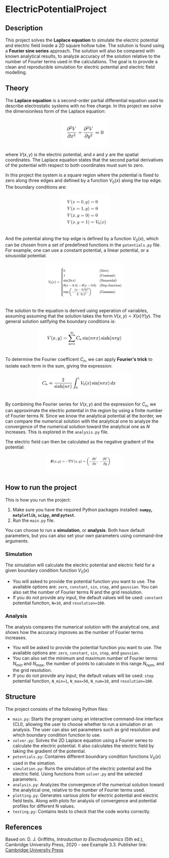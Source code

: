 # ElectricPotentialProject

## Description
This project solves the **Laplace equation** to simulate the electric potential and electric field inside a 2D square hollow tube. The solution is found using a **Fourier sine series** approach. The solution will also be compared with known analytical results, to analyze accuracy of the solution relative to the number of Fourier terms used in the calculations. The goal is to provide a clean and reproducible simulation for electric potential and electric field modelling.

## Theory
The **Laplace equation** is a second-order partial differential equation used to describe electrostatic systems with no free charge. In this project we solve the dimensionless form of the Laplace equation:

<div align="center">
<img src="figures/laplace_2d.png" alt="Laplace equation" width="150"/>
</div>

where $V(x,y)$ is the electric potential, and $x$ and $y$ are the spatial coordinates. The Laplace equation states that the second partial derivatives of the potential with respect to both coordinates must sum to zero.

In this project the system is a square region where the potential is fixed to zero along three edges and defined by a function $V_0(x)$ along the top edge. The boundary conditions are:
<div align="center">
<img src="figures/boundary_conditions_1.png" alt="Boundary conditions" width="160"/>
</div>

And the potential along the top edge is defined by a function $V_0(x)$, which can be chosen from a set of predefined functions in the `potentials.py` file. For example, one can use a constant potential, a linear potential, or a sinusoidal potential.

<div align="center">
<img src="figures/V_0_potentials.png" alt="Boundary conditions" width="250"/>
</div>

The solution to the equation is derived using seperation of variables, assuming assuming that the solution takes the form $V(x,y) = X(x)Y(y)$. The general solution satifying the boundary conditions is:

<div align="center">
<img src="figures/general_solution_laplace.png" alt="Solution to Laplace equation" width="300"/>
</div>

To determine the Fourier coefficent $C_n$, we can apply **Fourier's trick** to isolate each term in the sum, giving the expression:

<div align="center">
<img src="figures/coefficient.png" alt="Fourier coefficient" width="300"/>
</div>

By combining the Fourier series for $V(x,y)$ and the expression for $C_n$, we can approximate the electric potential in the region by using a finite number of Fourier terms $N$. Since we know the analytical potential at the border, we can compare the numerical solution with the analytical one to analyze the convergence of the numerical solution toward the analytical one as $N$ increases. This is explored in the `analysis.py` file.

The electric field can then be calculated as the negative gradient of the potential:
<div align="center">
<img src="figures/electric_field.png" alt="Electric field" width="250"/>

</div>

## How to run the project
This is how you run the project:
1. Make sure you have the required Python packages installed:  **`numpy`, `matplotlib`, `scipy`, and `pytest`**.
2. Run the `main.py` file.

You can choose to run a **simulation**, or **analysis**. Both have default parameters, but you can also set your own parameters using command-line arguments.

### Simulation
The simulation will calculate the electric potential and electric field for a given boundary condition function $V_0(x)$
- You will asked to provide the potential function you want to use. The available options are: `zero`, `constant`, `sin`, `step`, and `gaussian`. You can also set the number of Fourier terms $N$ and the grid resolution. 
- If you do not provide any input, the default values will be used: `constant` potential function, `N=10`, and `resolution=100`.



### Analysis
The analysis compares the numerical solution with the analytical one, and shows how the accuracy improves as the number of Fourier terms increases.
- You will be asked to provide the potential function you want to use. The available options are: `zero`, `constant`, `sin`, `step`, and `gaussian`. 
- You can also set the minimum and maximum number of Fourier terms $N_{min}$ and $N_{max}$, the number of points to calculate in this range $N_{num}$, and the grid resolution.
- If you do not provide any input, the default values will be used: `step` potential function, `N_min=1`, `N_max=50`, `N_num=10`, and `resolution=100`.





## Structure
The project consists of the following Python files:
- `main.py`: Starts the program using an interactive command-line interface (CLI), allowing the user to choose whether to run a simulation or an analysis. The user can also set parameters such as grid resolution and which boundary condition function to use.
- `solver.py`: Solves the 2D Laplace equation using a Fourier series to calculate the electric potential. It also calculates the electric field by taking the gradient of the potential.
- `potentials.py`: Containes different boundrary condition functions $V_0(x)$ used in the simation.
- `simulation.py`: Runs the simulation of the electric potential and the electric field. Using functions from `solver.py` and the selected parameters.
- `analysis.py`: Analyzes the convergence of the numerical solution toward the analytical one, relative to the number of Fourier terms used.
- `plotting.py`: Generates various plots for electric potential and electric field tests. Along with plots for analysis of convergence and potential profiles for different N values.
- `testing.py`: Contains tests to check that the code works correctly.




## References

Based on:
D. J. Griffiths, *Introduction to  Electrodynamics* (5th ed.), Cambridge University Press, 2020 - see Example 3.3.
Publisher link: [Cambridge University Press](https://www.cambridge.org/highereducation/books/introduction-to-electrodynamics/FD23E188E2BDCDB40199CFE3386EC08F#overview)

